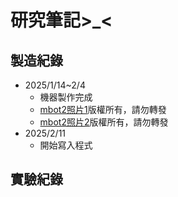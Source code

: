 # 研究筆記>_<
## 製造紀錄
- 2025/1/14~2/4
  - 機器製作完成
  - [mbot2照片1](https://github.com/user-attachments/assets/ffee4c80-9388-4ea2-a230-01e8fcd52d45)版權所有，請勿轉發
  - [mbot2照片2](https://github.com/user-attachments/assets/9d1336dc-6c20-4691-86b4-ade23e048b79)版權所有，請勿轉發
- 2025/2/11
  - 開始寫入程式
## 實驗紀錄
